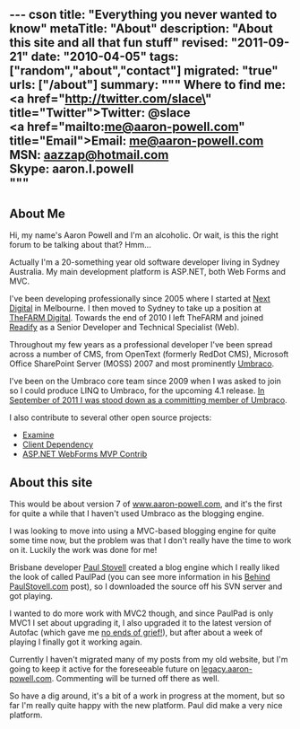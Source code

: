 --- cson
title: "Everything you never wanted to know"
metaTitle: "About"
description: "About this site and all that fun stuff"
revised: "2011-09-21"
date: "2010-04-05"
tags: ["random","about","contact"]
migrated: "true"
urls: ["/about"]
summary: """
Where to find me:<br />
<a href=\"http://twitter.com/slace\" title=\"Twitter\">Twitter: @slace</a><br />
<a href=\"mailto:me@aaron-powell.com\" title=\"Email\">Email: me@aaron-powell.com</a><br />
<span>MSN: aazzap@hotmail.com</span><br />
<span>Skype: aaron.l.powell</span><br />
"""
---
## About Me ##

Hi, my name's Aaron Powell and I'm an alcoholic. Or wait, is this the right forum to be talking about that? Hmm...

Actually I'm a 20-something year old software developer living in Sydney Australia. My main development platform is ASP.NET, both Web Forms and MVC.

I've been developing professionally since 2005 where I started at [Next Digital][1] in Melbourne. I then moved to Sydney to take up a position at [TheFARM Digital][2]. Towards the end of 2010 I left TheFARM and joined [Readify][3] as a Senior Developer and Technical Specialist (Web).

Throughout my few years as a professional developer I've been spread across a number of CMS, from OpenText (formerly RedDot CMS), Microsoft Office SharePoint Server (MOSS) 2007 and most prominently [Umbraco][4].

I've been on the Umbraco core team since 2009 when I was asked to join so I could produce LINQ to Umbraco, for the upcoming 4.1 release. [In September of 2011 I was stood down as a committing member of Umbraco][5].

I also contribute to several other open source projects:

* [Examine][6]
* [Client Dependency][7]
* [ASP.NET WebForms MVP Contrib][8]

## About this site ##

This would be about version 7 of www.aaron-powell.com, and it's the first for quite a while that I haven't used Umbraco as the blogging engine.

I was looking to move into using a MVC-based blogging engine for quite some time now, but the problem was that I don't really have the time to work on it. Luckily the work was done for me!

Brisbane developer [Paul Stovell][9] created a blog engine which I really liked the look of called PaulPad (you can see more information in his [Behind PaulStovell.com][10] post), so I downloaded the source off his SVN server and got playing.

I wanted to do more work with MVC2 though, and since PaulPad is only MVC1 I set about upgrading it, I also upgraded it to the latest version of Autofac (which gave me [no ends of grief!][11]), but after about a week of playing I finally got it working again.

Currently I haven't migrated many of my posts from my old website, but I'm going to keep it active for the foreseeable future on [legacy.aaron-powell.com][12]. Commenting will be turned off there as well.

So have a dig around, it's a bit of a work in progress at the moment, but so far I'm really quite happy with the new platform. Paul did make a very nice platform.


  [1]: http://www.next-digital.com
  [2]: http://www.thefarmdigital.com
  [3]: http://readify.net
  [4]: http://umbraco.org
  [5]: http://www.aaron-powell.com/umbraco/so-long-and-thanks-for-all-the-fish
  [6]: http://examine.codeplex.com
  [7]: http://clientdependency.codeplex.com
  [8]: http://webformsmvpcontrib.codeplex.com
  [9]: http://www.paulstovell.com
  [10]: http://www.paulstovell.com/behind
  [11]: /problems-with-assembly-trust
  [12]: http://legacy.aaron-powell.com